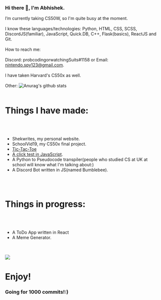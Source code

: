### Hi there 👋, I'm Abhishek.


 I’m currently taking CS50W, so I'm quite busy at the moment.
 <br></br>
 I know these languages/technologies: Python, HTML, CSS, SCSS, DiscordJS(familiar), JavaScript, Quick.DB, C++, Flask(basics), ReactJS and Git.
 <br></br>
 How to reach me: 
 <br></br>
 Discord: probcodingorwatchingSuits#1158 or Email: nintendo.spy123@gmail.com.
<br></br>
I have taken Harvard's CS50x as well.
<br></br>
Other:
![Anurag's github stats](https://github-readme-stats.vercel.app/api?username=abhishekshahane&show_icons=true&theme=tokyonight)
<br></br>
<h1>Things I have made: </h1>
<br></br>
<ul>
 <li>Shekwrites, my personal website.</li>
 <li>SchoolVid19, my CS50x final project.</li>
 <li><a href="https://github.com/abhishekshahane/A-Tic-Tac-Toe-Game"</a>Tic-Tac-Toe</li>
 <li><a href="https://github.com/abhishekshahane/clicktest">A click test in JavaScript</a>.</li>
 <li>A Python to Pseudocode transpiler(people who studied CS at UK at school will know what I'm talking about:)</li>
 <li>A Discord Bot written in JS(named Bumblebee).</li>
</ul>
<br></br>
<h1>Things in progress:  </h1>
<br></br>
<ul>
 <li>A ToDo App written in React</li>
 <li>A Meme Generator.</li>
</ul>
<br></br>
<img align="center" src="https://github-readme-stats.vercel.app/api/top-langs/?username=abhishekshahane&hide=java,html&title_color=ffffff&text_color=c9cacc&icon_color=2bbc8a&bg_color=1d1f21" />
<h1>Enjoy!</h1>
<h3>Going for 1000 commits!:)</h3>






